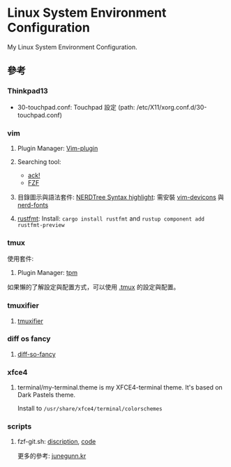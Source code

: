 # Linux System Environment Configuration

My Linux System Environment Configuration.


## 參考

### Thinkpad13

* 30-touchpad.conf: Touchpad 設定 (path: /etc/X11/xorg.conf.d/30-touchpad.conf)

### vim

1. Plugin Manager: [Vim-plugin](https://github.com/junegunn/vim-plug)
1. Searching tool:
    * [ack!](https://beyondgrep.com/install/)
    * [FZF](https://github.com/junegunn/fzf/blob/master/README-VIM.md)
1. 目錄圖示與語法套件: [NERDTree Syntax highlight](https://github.com/tiagofumo/vim-nerdtree-syntax-highlight):
    需安裝 [vim-devicons](https://github.com/ryanoasis/vim-devicons.git) 與 [nerd-fonts](https://github.com/ryanoasis/nerd-fonts#option-7-unofficial-arch-user-repository-aur)

1. [rustfmt](https://github.com/rust-lang/rust.vim):
    Install: `cargo install rustfmt` and `rustup component add rustfmt-preview`


### tmux

使用套件:

1. Plugin Manager: [tpm](https://github.com/tmux-plugins/tpm)

如果懶的了解設定與配置方式，可以使用 [.tmux](https://github.com/gpakosz/.tmux) 的設定與配置。

### tmuxifier

1. [tmuxifier](https://github.com/jimeh/tmuxifier.git)

### diff os fancy

1. [diff-so-fancy](https://github.com/so-fancy/diff-so-fancy)

### xfce4

1. terminal/my-terminal.theme is my XFCE4-terminal theme. It's based on Dark Pastels theme.

    Install to `/usr/share/xfce4/terminal/colorschemes`

### scripts

1. fzf-git.sh: [discription](https://junegunn.kr/2016/07/fzf-git/), [code](https://gist.github.com/junegunn/8b572b8d4b5eddd8b85e5f4d40f17236)
    
    更多的參考: [junegunn.kr](https://junegunn.kr/)
